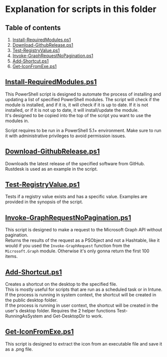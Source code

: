 # Explanation for scripts in this folder

## Table of contents <!-- omit in toc -->

1. [Install-RequiredModules.ps1](#install-requiredmodulesps1)
2. [Download-GithubRelease.ps1](#download-githubreleaseps1)
3. [Test-RegistryValue.ps1](#test-registryvalueps1)
4. [Invoke-GraphRequestNoPagination.ps1](#invoke-graphrequestnopaginationps1)
5. [Add-Shortcut.ps1](#add-shortcutps1)
6. [Get-IconFromExe.ps1](#get-iconfromexeps1)

## [Install-RequiredModules.ps1](/Scripts/Install-RequiredModules.ps1)

This PowerShell script is designed to automate the process of installing and updating a list of specified PowerShell modules. The script will check if the module is installed, and if it is, it will check if it is up to date. If it is not installed, or if it is not up to date, it will install/update the module.  
It's designed to be copied into the top of the script you want to use the modules in.

Script requires to be run in a PowerShell 5.1+ environment. Make sure to run it with administrative privileges to avoid permission issues.

## [Download-GithubRelease.ps1](/Scripts/Download-GithubRelease.ps1)

Downloads the latest release of the specified software from GitHub.  
Rustdesk is used as an example in the script.

## [Test-RegistryValue.ps1](/Scripts/Test-RegistryValue.ps1)

Tests if a registry value exists and has a specific value.
Examples are provided in the synopsis of the script.

## [Invoke-GraphRequestNoPagination.ps1](/Scripts/Invoke-GraphRequestNoPagination.ps1)

This script is designed to make a request to the Microsoft Graph API without pagination.  
Returns the results of the request as a PSObject and not a Hashtable, like it would if you used the `Invoke-GraphRequest` function from the `Microsoft.Graph` module.
Otherwise it's only gonna return the first 100 items.

## [Add-Shortcut.ps1](/Scripts/Add-Shortcut.ps1)

Creates a shortcut on the desktop to the specified file.  
This is mostly useful for scripts that are run as a scheduled task or in Intune.  
If the process is running in system context, the shortcut will be created in the public desktop folder.  
If the process is running in user context, the shortcut will be created in the user's desktop folder.
Requires the 2 helper functions Test-RunningAsSystem and Get-DesktopDir to work.

## [Get-IconFromExe.ps1](/Scripts/Get-IconFromExe.ps1)

This script is designed to extract the icon from an executable file and save it as a .png file.
